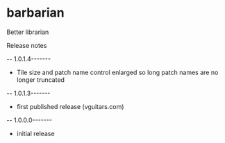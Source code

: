 # barbarian
Better librarian

Release notes

-- 1.0.1.4-------
* Tile size and patch name control enlarged so long patch names are no longer truncated


-- 1.0.1.3-------
* first published release (vguitars.com)


-- 1.0.0.0-------
* initial release
